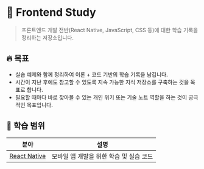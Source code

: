 # 📘 Frontend Study

> 프론트엔드 개발 전반(React Native, JavaScript, CSS 등)에 대한 학습 기록을 정리하는 저장소입니다.

## 🔥 목표

- 실습 예제와 함께 정리하여 이론 + 코드 기반의 학습 기록을 남깁니다.
- 시간이 지난 후에도 참고할 수 있도록 지속 가능한 지식 저장소를 구축하는 것을 목표로 합니다.
- 필요할 때마다 바로 찾아볼 수 있는 개인 위키 또는 기술 노트 역할을 하는 것이 궁극적인 목표입니다.

## 🧠 학습 범위

| 분야              | 설명                                                              |
|-------------------|-------------------------------------------------------------------|
| [React Native]([./react-native/](https://github.com/ins62o/Study/tree/main/React%20Native/))      | 모바일 앱 개발을 위한 학습 및 실습 코드                           |
